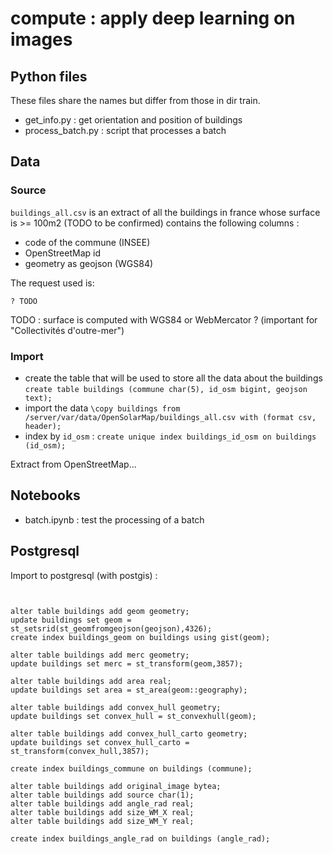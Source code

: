 # compute : apply deep learning on images

## Python files

These files share the names but differ from those in dir train.

* get_info.py : get orientation and position of buildings
* process_batch.py : script that processes a batch

## Data

### Source

`buildings_all.csv` is an extract of all the buildings in france whose surface is >= 100m2 (TODO to be confirmed) contains the following columns :

* code of the commune (INSEE)
* OpenStreetMap id
* geometry as geojson (WGS84)

The request used is:
```
? TODO
```

TODO : surface is computed with WGS84 or WebMercator ? (important for "Collectivités d'outre-mer")

### Import

* create the table that will be used to store all the data about the buildings `create table buildings (commune char(5), id_osm bigint, geojson text);`
* import the data `\copy buildings from /server/var/data/OpenSolarMap/buildings_all.csv with (format csv, header);`
* index by `id_osm` : `create unique index buildings_id_osm on buildings (id_osm);`



Extract from OpenStreetMap...

## Notebooks

* batch.ipynb : test the processing of a batch

## Postgresql

Import to postgresql (with postgis) :

```


alter table buildings add geom geometry;
update buildings set geom = st_setsrid(st_geomfromgeojson(geojson),4326);
create index buildings_geom on buildings using gist(geom);

alter table buildings add merc geometry;
update buildings set merc = st_transform(geom,3857);

alter table buildings add area real;
update buildings set area = st_area(geom::geography);

alter table buildings add convex_hull geometry;
update buildings set convex_hull = st_convexhull(geom);

alter table buildings add convex_hull_carto geometry;
update buildings set convex_hull_carto = st_transform(convex_hull,3857);

create index buildings_commune on buildings (commune);

alter table buildings add original_image bytea;
alter table buildings add source char(1);
alter table buildings add angle_rad real;
alter table buildings add size_WM_X real;
alter table buildings add size_WM_Y real;

create index buildings_angle_rad on buildings (angle_rad);

```

